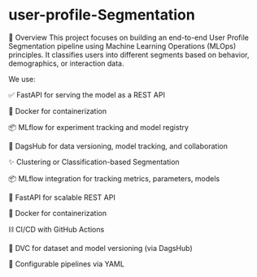 # user-profile-Segmentation

🚀 Overview
This project focuses on building an end-to-end User Profile Segmentation pipeline using Machine Learning Operations (MLOps) principles. It classifies users into different segments based on behavior, demographics, or interaction data.

We use:

✅ FastAPI for serving the model as a REST API

🐳 Docker for containerization

📦 MLflow for experiment tracking and model registry

📡 DagsHub for data versioning, model tracking, and collaboration




✨ Clustering or Classification-based Segmentation

📦 MLflow integration for tracking metrics, parameters, models

🚀 FastAPI for scalable REST API

🐳 Docker for containerization

⛓️ CI/CD with GitHub Actions

🔁 DVC for dataset and model versioning (via DagsHub)

🎯 Configurable pipelines via YAML
